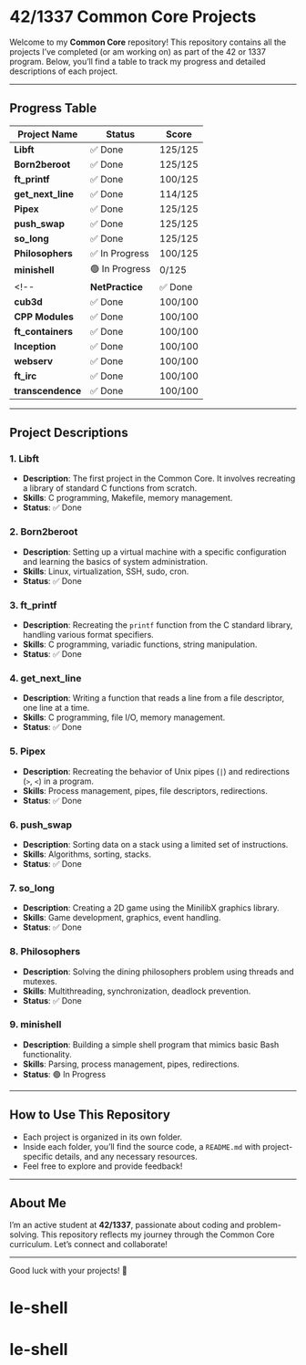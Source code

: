 # 42/1337 Common Core Projects

Welcome to my **Common Core** repository! This repository contains all the projects I’ve completed (or am working on) as part of the 42 or 1337 program. Below, you’ll find a table to track my progress and detailed descriptions of each project.

---

## Progress Table

| Project Name                  | Status      | Score |
|-------------------------------|-------------|-------|
| **Libft**                     | ✅ Done     | 125/125 |
| **Born2beroot**               | ✅ Done     | 125/125 |
| **ft_printf**                 | ✅ Done     | 100/125 |
| **get_next_line**             | ✅ Done     | 114/125 |
| **Pipex**                     | ✅ Done     | 125/125 |
| **push_swap**                 | ✅ Done     | 125/125 |
| **so_long**                   | ✅ Done     | 125/125 |
| **Philosophers**              | ✅ In Progress     | 100/125 |
| **minishell**                 | 🟢 In Progress     | 0/125 |
<!-- | **NetPractice**               | ✅ Done     | 100/100 |
| **cub3d**                     | ✅ Done     | 100/100 |
| **CPP Modules**               | ✅ Done     | 100/100 |
| **ft_containers**             | ✅ Done     | 100/100 |
| **Inception**                 | ✅ Done     | 100/100 |
| **webserv**                   | ✅ Done     | 100/100 |
| **ft_irc**                    | ✅ Done     | 100/100 |
| **transcendence**             | ✅ Done     | 100/100 | -->

---

## Project Descriptions

### 1. **Libft**
   - **Description**: The first project in the Common Core. It involves recreating a library of standard C functions from scratch.
   - **Skills**: C programming, Makefile, memory management.
   - **Status**: ✅ Done

### 2. **Born2beroot**
   - **Description**: Setting up a virtual machine with a specific configuration and learning the basics of system administration.
   - **Skills**: Linux, virtualization, SSH, sudo, cron.
   - **Status**: ✅ Done

### 3. **ft_printf**
   - **Description**: Recreating the `printf` function from the C standard library, handling various format specifiers.
   - **Skills**: C programming, variadic functions, string manipulation.
   - **Status**: ✅ Done

### 4. **get_next_line**
   - **Description**: Writing a function that reads a line from a file descriptor, one line at a time.
   - **Skills**: C programming, file I/O, memory management.
   - **Status**: ✅ Done

### 5. **Pipex**
   - **Description**: Recreating the behavior of Unix pipes (`|`) and redirections (`>`, `<`) in a program.
   - **Skills**: Process management, pipes, file descriptors, redirections.
   - **Status**: ✅ Done

### 6. **push_swap**
   - **Description**: Sorting data on a stack using a limited set of instructions.
   - **Skills**: Algorithms, sorting, stacks.
   - **Status**: ✅ Done

### 7. **so_long**
   - **Description**: Creating a 2D game using the MinilibX graphics library.
   - **Skills**: Game development, graphics, event handling.
   - **Status**: ✅ Done

### 8. **Philosophers**
   - **Description**: Solving the dining philosophers problem using threads and mutexes.
   - **Skills**: Multithreading, synchronization, deadlock prevention.
   - **Status**: ✅ Done

### 9. **minishell**
   - **Description**: Building a simple shell program that mimics basic Bash functionality.
   - **Skills**: Parsing, process management, pipes, redirections.
   - **Status**: 🟢 In Progress

<!-- ### 10. **NetPractice**
   - **Description**: A network configuration exercise to understand IP addressing, subnets, and routing.
   - **Skills**: Networking, IP addressing, subnetting.
   - **Status**: ✅ Done

### 11. **cub3d**
   - **Description**: Creating a 3D game inspired by Wolfenstein 3D using raycasting.
   - **Skills**: 3D rendering, raycasting, game development.
   - **Status**: ✅ Done

### 12. **CPP Modules**
   - **Description**: A series of C++ exercises to learn object-oriented programming.
   - **Skills**: C++, OOP, classes, inheritance, polymorphism.
   - **Status**: ✅ Done

### 13. **ft_containers**
   - **Description**: Reimplementing C++ STL containers (vector, map, stack, etc.).
   - **Skills**: C++, data structures, templates.
   - **Status**: ✅ Done

### 14. **Inception**
   - **Description**: Setting up a small infrastructure using Docker containers.
   - **Skills**: Docker, virtualization, system administration.
   - **Status**: ✅ Done

### 15. **webserv**
   - **Description**: Building an HTTP server from scratch.
   - **Skills**: HTTP protocol, sockets, web servers.
   - **Status**: ✅ Done

### 16. **ft_irc**
   - **Description**: Creating an IRC server.
   - **Skills**: Networking, sockets, protocols.
   - **Status**: ✅ Done

### 17. **transcendence**
   - **Description**: A full-stack web application project.
   - **Skills**: Web development, databases, APIs.
   - **Status**: ✅ Done -->

---

## How to Use This Repository
- Each project is organized in its own folder.
- Inside each folder, you’ll find the source code, a `README.md` with project-specific details, and any necessary resources.
- Feel free to explore and provide feedback!

---

## About Me
I’m an active student at **42/1337**, passionate about coding and problem-solving. This repository reflects my journey through the Common Core curriculum. Let’s connect and collaborate!

---

Good luck with your projects! 🚀
# le-shell
# le-shell
